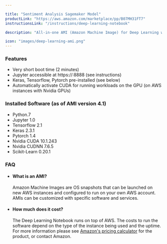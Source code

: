 ```yaml
---

title: "Sentiment Analysis Sagemaker Model"
productLink: "https://aws.amazon.com/marketplace/pp/B07MH31FT7"
instructionsLink: "/instructions/deep-learning-notebook"

description: "All-in-one AMI (Amazon Machine Image) for Deep Learning with GPU support"

icon: "images/deep-learning-ami.png"
---
```



### Features

- Very short boot time (2 minutes)
- Jupyter accessible at https://<your-instance-ip>:8888 (see instructions)
- Keras, Tensorflow, Pytorch pre-installed (see below)
- Automatically activate CUDA for running workloads on the GPU (on AWS instances with Nvidia GPUs)

### Installed Software (as of AMI version 4.1)

- Python.7
- Jupyter 1.0
- Tensorflow 2.1
- Keras 2.3.1
- Pytorch 1.4
- Nvidia CUDA 10.1.243
- Nvidia CUDNN 7.6.5
- Scikit-Learn 0.20.1

### FAQ

- #### What is an AMI?

    Amazon Machine Images are OS snapshots that can be launched on new AWS instances and configured to run on your own AWS account. AMIs can be customized with specific software and services.

- #### How much does it cost?

    The Deep Learning Notebook runs on top of AWS. The costs to run the software depend on the type of the instance being used and the uptime. For more information please see [Amazon's pricing calculator](https://aws.amazon.com/marketplace/pp/B07MH31FT7#pdp-pricing) for the product, or contact Amazon.

